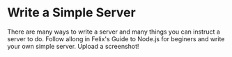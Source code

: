 # Write a Simple Server

There are many ways to write a server and many things you can instruct a server to do. Follow allong in Felix's Guide to Node.js for beginers and write your own simple server. Upload a screenshot!